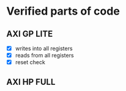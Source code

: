 # Verified parts of code

## AXI GP LITE

- [x] writes into all registers
- [x] reads from all registers
- [x] reset check

## AXI HP FULL